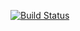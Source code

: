 [![Build Status](https://travis-ci.org/AbenaBonsu/CSE110-Travis.svg?branch=master)](https://travis-ci.org/AbenaBonsu/CSE110-Travis)
